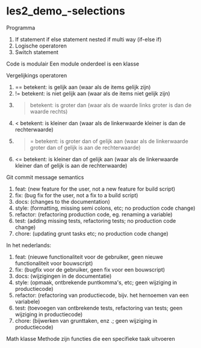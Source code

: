 # les2_demo_-selections
Programma

1. If statement
       if else statement
       nested if
       multi way (if-else if)
2. Logische operatoren
3. Switch statement

Code is modulair
Een module onderdeel is een klasse

Vergelijkings operatoren
1. == betekent: is gelijk aan (waar als de items gelijk zijn)
2. != betekent: is niet gelijk aan (waar als de items niet gelijk zijn)
3. > betekent: is groter dan (waar als de waarde links groter is dan de waarde rechts)
4. < betekent: is kleiner dan (waar als de linkerwaarde kleiner is dan de rechterwaarde)
5. >= betekent: is groter dan of gelijk aan (waar als de linkerwaarde groter dan of gelijk is aan de rechterwaarde)
6. <= betekent: is kleiner dan of gelijk aan (waar als de linkerwaarde kleiner dan of gelijk is aan de rechterwaarde)

Git commit message semantics
1. feat: (new feature for the user, not a new feature for build script)
2. fix: (bug fix for the user, not a fix to a build script)
3. docs: (changes to the documentation)
4. style: (formatting, missing semi colons, etc; no production code change)
5. refactor: (refactoring production code, eg. renaming a variable)
6. test: (adding missing tests, refactoring tests; no production code change)
7. chore: (updating grunt tasks etc; no production code change)

In het nederlands:
1. feat: (nieuwe functionaliteit voor de gebruiker, geen nieuwe functionaliteit voor bouwscript)
2. fix: (bugfix voor de gebruiker, geen fix voor een bouwscript)
3. docs: (wijzigingen in de documentatie)
4. style: (opmaak, ontbrekende puntkomma's, etc; geen wijziging in productiecode)
5. refactor: (refactoring van productiecode, bijv. het hernoemen van een variabele)
6. test: (toevoegen van ontbrekende tests, refactoring van tests; geen wijziging in productiecode)
7. chore: (bijwerken van grunttaken, enz .; geen wijziging in productiecode)

Math klasse
Methode zijn functies die een specifieke taak uitvoeren